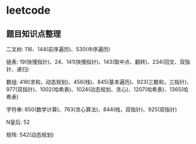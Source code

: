 # leetcode

## 题目知识点整理

二叉树: 116、144(前序遍历)、530(中序遍历)

链表: 19(快慢指针)、24、141(快慢指针)、143(取中点、翻转)、234(回文、双指针、递归)

数组: 416(求和，动态规划)、456(栈)、845(基本遍历)、923(三数和，三指针)、977(双指针)、1002(哈希表)、1024(动态规划、贪心)、1207(哈希表)、1365(哈希表)

字符串: 650(数学计算)、763(贪心算法)、844(栈，双指针)、925(双指针)

N皇后: 52

矩阵: 542(动态规划)
